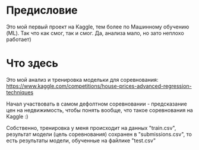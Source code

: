 # Предисловие

Это мой первый проект на Kaggle, тем более по Машинному обучению (ML). Так что как смог, так и смог. Да, анализа мало, но зато неплохо работает)

# Что здесь

Это мой анализ и тренировка модельки для соревнования: https://www.kaggle.com/competitions/house-prices-advanced-regression-techniques

Начал участвовать в самом дефолтном соревновании - предсказание цен на недвижимость, чтобы понять вообще, что такое соревнования на Kaggle :)

Собственно, тренировка у меня происходит на данных "train.csv", результат модели (цель соревнования) сохранен в "submissions.csv", то есть результаты модели, обученные на файлике "test.csv"
